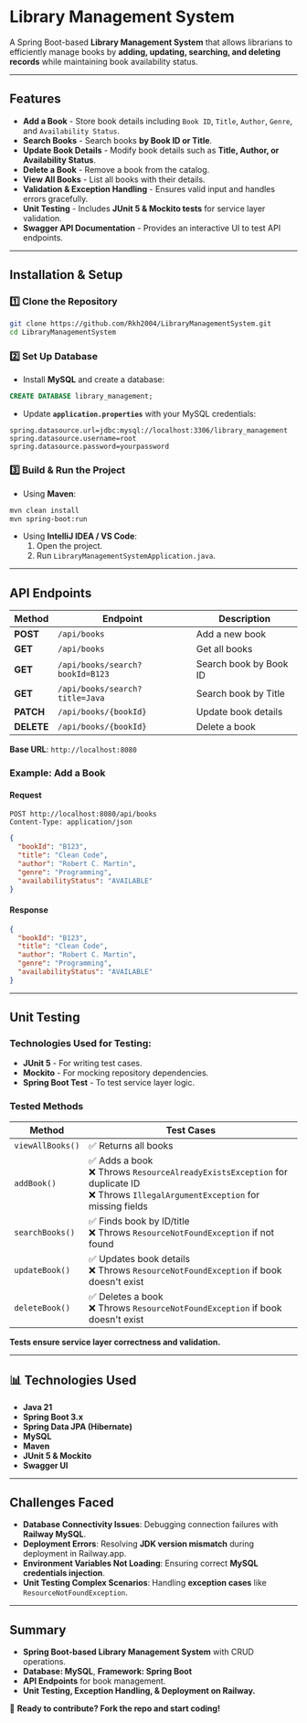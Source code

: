 # Library Management System

A Spring Boot-based **Library Management System** that allows librarians to efficiently manage books by **adding, updating, searching, and deleting records** while maintaining book availability status.

---

## Features

- **Add a Book** - Store book details including `Book ID`, `Title`, `Author`, `Genre`, and `Availability Status`.
- **Search Books** - Search books **by Book ID or Title**.
- **Update Book Details** - Modify book details such as **Title, Author, or Availability Status**.
- **Delete a Book** - Remove a book from the catalog.
- **View All Books** - List all books with their details.
- **Validation & Exception Handling** - Ensures valid input and handles errors gracefully.
- **Unit Testing** - Includes **JUnit 5 & Mockito tests** for service layer validation.
- **Swagger API Documentation** - Provides an interactive UI to test API endpoints.

---

## Installation & Setup

### **1️⃣ Clone the Repository**
```sh
git clone https://github.com/Rkh2004/LibraryManagementSystem.git
cd LibraryManagementSystem
```

### **2️⃣ Set Up Database**
- Install **MySQL** and create a database:
```sql
CREATE DATABASE library_management;
```

- Update **`application.properties`** with your MySQL credentials:
```properties
spring.datasource.url=jdbc:mysql://localhost:3306/library_management
spring.datasource.username=root
spring.datasource.password=yourpassword
```

### **3️⃣ Build & Run the Project**
- Using **Maven**:
```sh
mvn clean install
mvn spring-boot:run
```

- Using **IntelliJ IDEA / VS Code**:
  1. Open the project.
  2. Run `LibraryManagementSystemApplication.java`.

---

## API Endpoints

| Method | Endpoint | Description |
|--------|----------|-------------|
| **POST** | `/api/books` | Add a new book |
| **GET** | `/api/books` | Get all books |
| **GET** | `/api/books/search?bookId=B123` | Search book by Book ID |
| **GET** | `/api/books/search?title=Java` | Search book by Title |
| **PATCH** | `/api/books/{bookId}` | Update book details |
| **DELETE** | `/api/books/{bookId}` | Delete a book |

**Base URL**: `http://localhost:8080`

### **Example: Add a Book**
#### **Request**
```http
POST http://localhost:8080/api/books
Content-Type: application/json
```
```json
{
  "bookId": "B123",
  "title": "Clean Code",
  "author": "Robert C. Martin",
  "genre": "Programming",
  "availabilityStatus": "AVAILABLE"
}
```
#### **Response**
```json
{
  "bookId": "B123",
  "title": "Clean Code",
  "author": "Robert C. Martin",
  "genre": "Programming",
  "availabilityStatus": "AVAILABLE"
}
```

---

## Unit Testing

### **Technologies Used for Testing:**
- **JUnit 5** - For writing test cases.
- **Mockito** - For mocking repository dependencies.
- **Spring Boot Test** - To test service layer logic.


### **Tested Methods**
| Method | Test Cases |
|--------|------------|
| `viewAllBooks()` | ✅ Returns all books |
| `addBook()` | ✅ Adds a book <br> ❌ Throws `ResourceAlreadyExistsException` for duplicate ID <br> ❌ Throws `IllegalArgumentException` for missing fields |
| `searchBooks()` | ✅ Finds book by ID/title <br> ❌ Throws `ResourceNotFoundException` if not found |
| `updateBook()` | ✅ Updates book details <br> ❌ Throws `ResourceNotFoundException` if book doesn't exist |
| `deleteBook()` | ✅ Deletes a book <br> ❌ Throws `ResourceNotFoundException` if book doesn't exist |

 **Tests ensure service layer correctness and validation.**

---

## 📊 Technologies Used

- **Java 21**
- **Spring Boot 3.x**
- **Spring Data JPA (Hibernate)**
- **MySQL**
- **Maven**
- **JUnit 5 & Mockito**
- **Swagger UI**

---

## Challenges Faced
- **Database Connectivity Issues**: Debugging connection failures with **Railway MySQL**.
- **Deployment Errors**: Resolving **JDK version mismatch** during deployment in Railway.app.
- **Environment Variables Not Loading**: Ensuring correct **MySQL credentials injection**.
- **Unit Testing Complex Scenarios**: Handling **exception cases** like `ResourceNotFoundException`.

---

## **Summary**
- **Spring Boot-based Library Management System** with CRUD operations.
- **Database: MySQL**, **Framework: Spring Boot**
- **API Endpoints** for book management.
- **Unit Testing, Exception Handling, & Deployment on Railway.**

🚀 **Ready to contribute? Fork the repo and start coding!**

